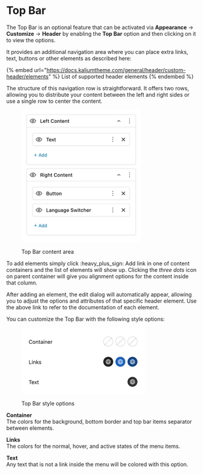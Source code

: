 # Top Bar

The Top Bar is an optional feature that can be activated via **Appearance** -> **Customize** -> **Header** by enabling the **Top Bar** option and then clicking on it to view the options.&#x20;

It provides an additional navigation area where you can place extra links, text, buttons or other elements as described here:

{% embed url="https://docs.kaliumtheme.com/general/header/custom-header/elements" %}
List of supported header elements
{% endembed %}

The structure of this navigation row is straightforward. It offers two rows, allowing you to distribute your content between the left and right sides or use a single row to center the content.

<figure><img src="../../.gitbook/assets/Header Top Bar Content.jpg" alt="" width="315"><figcaption><p>Top Bar content area</p></figcaption></figure>

To add elements simply click :heavy\_plus\_sign: Add link in one of content containers and the list of elements will show up. Clicking the _three dots_ icon on parent container will give you alignment options for the content inside that column.

After adding an element, the edit dialog will automatically appear, allowing you to adjust the options and attributes of that specific header element. Use the above link to refer to the documentation of each element.

You can customize the Top Bar with the following style options:

<figure><img src="../../.gitbook/assets/Header Top Bar Style Option.jpg" alt="" width="326"><figcaption><p>Top Bar style options</p></figcaption></figure>

**Container**\
The colors for the background, bottom border and top bar items separator between elements.

**Links**\
The colors for the normal, hover, and active states of the menu items.

**Text**\
Any text that is not a link inside the menu will be colored with this option.
